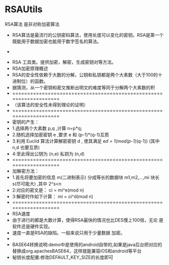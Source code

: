 # RSAUtils
RSA算法 是非对称加密算法
 * RSA算法是最流行的公钥密码算法，使用长度可以变化的密钥。RSA是第一个既能用于数据加密也能用于数字签名的算法。
 * <p>
 * RSA 工具类。提供加密，解密，生成密钥对等方法。
 * RSA加密原理概述
 * RSA的安全性依赖于大数的分解，公钥和私钥都是两个大素数（大于100的十进制位）的函数。
 * 据猜测，从一个密钥和密文推断出明文的难度等同于分解两个大素数的积
 * ===================================================================
 * （该算法的安全性未得到理论的证明）
 * ===================================================================
 * 密钥的产生：
 * 1.选择两个大素数 p,q ,计算 n=p*q;
 * 2.随机选择加密密钥 e ,要求 e 和 (p-1)*(q-1)互质
 * 3.利用 Euclid 算法计算解密密钥 d , 使其满足 e*d = 1(mod(p-1)*(q-1)) (其中 n,d 也要互质)
 * 4:至此得出公钥为 (n,e) 私钥为 (n,d)
 * ===================================================================
 * 加解密方法：
 * 1.首先将要加密的信息 m(二进制表示) 分成等长的数据块 m1,m2,...,mi 块长 s(尽可能大) ,其中 2^s<n
 * 2:对应的密文是： ci = mi^e(mod n)
 * 3:解密时作如下计算： mi = ci^d(mod n)
 * ===================================================================
 * RSA速度
 * 由于进行的都是大数计算，使得RSA最快的情况也比DES慢上100倍，无论 是软件还是硬件实现。
 * 速度一直是RSA的缺陷。一般来说只用于少量数据 加密。
 *
 * BASE64转换说明:demo中是使用的android自带的,如果是java后台把对应的替换成org.apachesBASE64，这样就能兼容iOS和android等平台
 * 秘钥长度配置:修改DEFAULT_KEY_SIZE的长度即可
